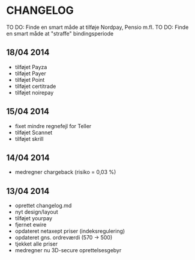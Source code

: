 CHANGELOG
==================

TO DO: Finde en smart måde at tilføje Nordpay, Pensio m.fl.
TO DO: Finde en smart måde at "straffe" bindingsperiode

18/04 2014
-----------------
- tilføjet Payza
- tilføjet Payer
- tilføjet Point
- tilføjet certitrade
- tilføjet noirepay

15/04 2014
------------------
- fixet mindre regnefejl for Teller
- tilføjet Scannet
- tilføjet skrill


14/04 2014
------------------
- medregner chargeback (risiko = 0,03 %)


13/04 2014
------------------
- oprettet changelog.md
- nyt design/layout
- tilføjet yourpay
- fjernet ewire
- opdateret netaxept priser (indeksregulering)
- opdateret gns. ordreværdi (570 -> 500)
- tjekket alle priser
- medregner nu 3D-secure oprettelsesgebyr